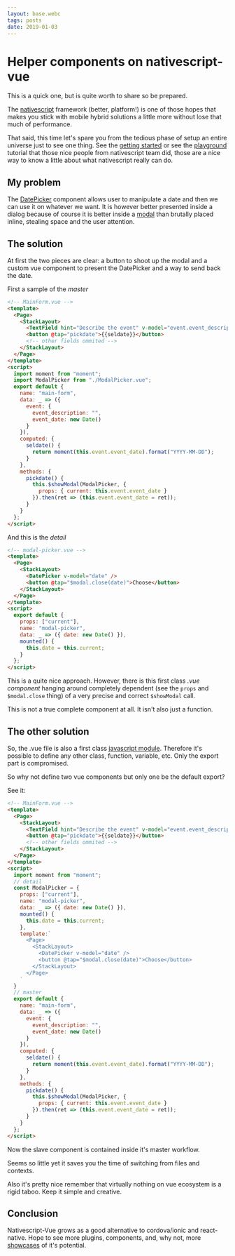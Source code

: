 ```yaml
---
layout: base.webc
tags: posts
date: 2019-01-03
---
```

# Helper components on nativescript-vue

This is a quick one, but is quite worth to share so be prepared.

The [nativescript](https://nativescript-vue.org/en/docs/introduction/)
framework (better, platform!) is one of those hopes that makes you stick with
mobile hybrid solutions a little more without lose that much of performance.

That said, this time let's spare you from the tedious phase of setup an entire
universe just to see one thing. See the
[getting started](https://nativescript-vue.org/en/docs/getting-started/installation/)
or see the [playground](https://nativescript-vue.org/en/docs/getting-started/playground-tutorial/)
tutorial that those nice people from nativescript team did, those are a nice
way to know a little about what nativescript really can do.

## My problem

The [DatePicker](https://nativescript-vue.org/en/docs/elements/components/date-picker/)
component allows user to manipulate a date and then we can use it on whatever
we want. It is however better presented inside a dialog because of course it is
better inside a [modal](https://nativescript-vue.org/en/docs/routing/manual-routing/#showmodal)
than brutally placed inline, stealing space and the user attention.

## The solution

At first the two pieces are clear: a button to shoot up the modal and a custom
vue component to present the DatePicker and a way to send back the date.

First a sample of the _master_

```html
<!-- MainForm.vue -->
<template>
  <Page>
    <StackLayout>
      <TextField hint="Describe the event" v-model="event.event_description" />
      <button @tap="pickdate">{{seldate}}</button>
      <!-- other fields ommited -->
    </StackLayout>
  </Page>
</template>
<script>
  import moment from "moment";
  import ModalPicker from "./ModalPicker.vue";
  export default {
    name: "main-form",
    data: _ => ({
      event: {
        event_description: "",
        event_date: new Date()
      }
    }),
    computed: {
      seldate() {
        return moment(this.event.event_date).format("YYYY-MM-DD");
      }
    },
    methods: {
      pickdate() {
        this.$showModal(ModalPicker, {
          props: { current: this.event.event_date }
        }).then(ret => (this.event.event_date = ret));
      }
    }
  };
</script>
```

And this is the _detail_

```html
<!-- modal-picker.vue -->
<template>
  <Page>
    <StackLayout>
      <DatePicker v-model="date" />
      <button @tap="$modal.close(date)">Choose</button>
    </StackLayout>
  </Page>
</template>
<script>
  export default {
    props: ["current"],
    name: "modal-picker",
    data: _ => ({ date: new Date() }),
    mounted() {
      this.date = this.current;
    }
  };
</script>
```

This is a quite nice approach. However, there is this first class
_.vue component_ hanging around completely dependent (see the `props` and
`$modal.close` thing) of a very precise and correct `$showModal` call.

This is not a true complete component at all. It isn't also just a function.

## The other solution

So, the .vue file is also a first class
[javascript module](https://developer.mozilla.org/en-US/docs/Web/JavaScript/Reference/Statements/export).
Therefore it's possible to define any other class, function, variable, etc.
Only the export part is compromised.

So why not define two vue components but only one be the default export?

See it:

```html
<!-- MainForm.vue -->
<template>
  <Page>
    <StackLayout>
      <TextField hint="Describe the event" v-model="event.event_description" />
      <button @tap="pickdate">{{seldate}}</button>
      <!-- other fields ommited -->
    </StackLayout>
  </Page>
</template>
<script>
  import moment from "moment";
  // detail
  const ModalPicker = {
    props: ["current"],
    name: "modal-picker",
    data: _ => ({ date: new Date() }),
    mounted() {
      this.date = this.current;
    },
    template:`
      <Page>
        <StackLayout>
          <DatePicker v-model="date" />
          <button @tap="$modal.close(date)">Choose</button>
        </StackLayout>
      </Page>
    `
  }
  // master
  export default {
    name: "main-form",
    data: _ => ({
      event: {
        event_description: "",
        event_date: new Date()
      }
    }),
    computed: {
      seldate() {
        return moment(this.event.event_date).format("YYYY-MM-DD");
      }
    },
    methods: {
      pickdate() {
        this.$showModal(ModalPicker, {
          props: { current: this.event.event_date }
        }).then(ret => (this.event.event_date = ret));
      }
    }
  };
</script>
```

Now the slave component is contained inside it's master workflow.

Seems so little yet it saves you the time of switching from files and contexts.

Also it's pretty nice remember that virtually nothing on vue ecosystem is a
rigid taboo. Keep it simple and creative.

## Conclusion

Nativescript-Vue grows as a good alternative to cordova/ionic and react-native.
Hope to see more plugins, components, and, why not, more
[showcases](https://market.nativescript.org/?tab=samples&framework=vue&category=all_samples)
of it's potential.
